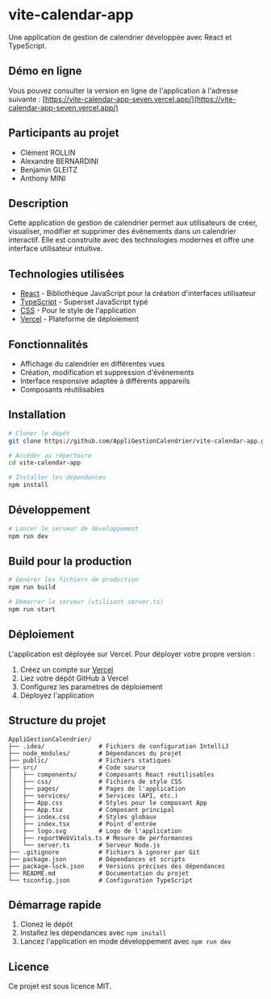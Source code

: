 # vite-calendar-app

Une application de gestion de calendrier développée avec React et TypeScript.

## Démo en ligne

Vous pouvez consulter la version en ligne de l'application à l'adresse suivante :
[https://vite-calendar-app-seven.vercel.app/](https://vite-calendar-app-seven.vercel.app/)

## Participants au projet

- Clément ROLLIN
- Alexandre BERNARDINI
- Benjamin GLEITZ
- Anthony MINI

## Description

Cette application de gestion de calendrier permet aux utilisateurs de créer, visualiser, modifier et supprimer des événements dans un calendrier interactif. Elle est construite avec des technologies modernes et offre une interface utilisateur intuitive.

## Technologies utilisées

- [React](https://reactjs.org/) - Bibliothèque JavaScript pour la création d'interfaces utilisateur
- [TypeScript](https://www.typescriptlang.org/) - Superset JavaScript typé
- [CSS](https://developer.mozilla.org/fr/docs/Web/CSS) - Pour le style de l'application
- [Vercel](https://vercel.com/) - Plateforme de déploiement

## Fonctionnalités

- Affichage du calendrier en différentes vues
- Création, modification et suppression d'événements
- Interface responsive adaptée à différents appareils
- Composants réutilisables

## Installation

```bash
# Cloner le dépôt
git clone https://github.com/AppliGestionCalendrier/vite-calendar-app.git

# Accéder au répertoire
cd vite-calendar-app

# Installer les dépendances
npm install
```

## Développement

```bash
# Lancer le serveur de développement
npm run dev
```

## Build pour la production

```bash
# Générer les fichiers de production
npm run build

# Démarrer le serveur (utilisant server.ts)
npm run start
```

## Déploiement

L'application est déployée sur Vercel. Pour déployer votre propre version :

1. Créez un compte sur [Vercel](https://vercel.com/)
2. Liez votre dépôt GitHub à Vercel
3. Configurez les paramètres de déploiement
4. Déployez l'application

## Structure du projet

```
AppliGestionCalendrier/
├── .idea/               # Fichiers de configuration IntelliJ
├── node_modules/        # Dépendances du projet
├── public/              # Fichiers statiques
├── src/                 # Code source
│   ├── components/      # Composants React réutilisables
│   ├── css/             # Fichiers de style CSS
│   ├── pages/           # Pages de l'application
│   ├── services/        # Services (API, etc.)
│   ├── App.css          # Styles pour le composant App
│   ├── App.tsx          # Composant principal
│   ├── index.css        # Styles globaux
│   ├── index.tsx        # Point d'entrée
│   ├── logo.svg         # Logo de l'application
│   ├── reportWebVitals.ts # Mesure de performances
│   └── server.ts        # Serveur Node.js
├── .gitignore           # Fichiers à ignorer par Git
├── package.json         # Dépendances et scripts
├── package-lock.json    # Versions précises des dépendances
├── README.md            # Documentation du projet
└── tsconfig.json        # Configuration TypeScript
```

## Démarrage rapide

1. Clonez le dépôt
2. Installez les dépendances avec `npm install`
3. Lancez l'application en mode développement avec `npm run dev`

## Licence

Ce projet est sous licence MIT.

